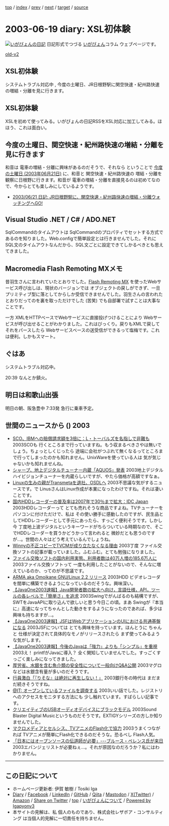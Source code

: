 [top](../index.html) 
 / [index](index.html) 
 / [prev](ig030617.html) 
 / [next](ig030620.html) 
 / [target](https://www.igapyon.jp/igapyon/diary/2003/ig030619.html) 
 / [source](https://github.com/igapyon/diary/blob/master/2003/ig030619.src.md) 

2003-06-19 diary: XSL初体験
=====================================================================================================
[![いがぴょんの日記](https://www.igapyon.jp/igapyon/diary/images/iga202308_64.jpg "いがぴょん")](https://www.igapyon.jp/igapyon/diary/memo/memoigapyon.html) 日記形式でつづる [いがぴょん](https://www.igapyon.jp/igapyon/diary/memo/memoigapyon.html)コラム ウェブページです。

[old-v2](ig030619-orig.html)

## XSL初体験

システムトラブル対応中 , 今度の土曜日、JR日根野駅に関空快速・紀州路快速の増結・分離を見に行きます。


## XSL初体験

XSLを初めて使ってみる。いがぴょんの日記RSSをXSL対応に加工してみる。ほほう、これは面白い。

## 今度の土曜日、関空快速・紀州路快速の増結・分離を見に行きます

和音は 電車の増結・分離に興味があるのだそうで、それなら ということで [今度の土曜日 (2003年06月21日)](ig030621.html) に、和音と 関空快速・紀州路快速の 増結・分離を観察に日根野に行きます。和音が 電車の増結・分離を直接見るのは初めてなので、今からとても楽しみにしているようです。

* [2003/06/21 日記: JR日根野駅に、関空快速・紀州路快速の増結・分離ウォッチングへGO!](ig030621.html)

## Visual Studio .NET / C# / ADO.NET

SqlCommandのタイムアウトは SqlCommandのプロパティでセットする方式であるのを知りました。Web.configで簡単設定とは行きませんでした。それに
SQL文のタイムアウトなんだから、SQL文ごとに設定できてしかるべきとも思えてきました。

## Macromedia Flash Remoting MXメモ

昔羽生さんに言われていたとおりでした。[Flash Remoting MX](http://www.macromedia.com/jp/software/flashremoting/) を使ったWebサービス呼び出しは、現状のバージョンでは オブジェクトの戻しができず、一旦プリミティブ型に落としてからしか受信できませんでした。羽生さんの言われたとおりだってのを裏を取っただけでした (苦笑) でも自部署で試すことは大事なことです。

一方 XMLをHTTPベースでWebサービスに直接投げつけることにより Webサービスが呼び出せることがわかりました。これはびっくり。戻りもXMLで戻してそれをパースしたら Webサービスベースの送受信ができるって塩梅です。これは便利。しかもスマート。

## ぐはあ

システムトラブル対応中。

20:39 なんとか鎮火。

## 明日は和歌山出張

明日の朝、阪急豊中 7:33発 急行に乗車予定。

## 世間のニュースから () 2003

* [SCO、IBMへの賠償請求額を3倍に：L・トーバルズを名指しで非難も](http://japan.cnet.com/news/ent/story/0,2000047623,20055545,00.htm)  2003SCOも 行くところまで行っていますね。もう収まるべきさやは無いでしょう。ちょっとしくじったら 途端に会社がつぶれて無くなるってところまで行ってしまったのかも知れません。UnixWareを使っている人は 気が気じゃないかも知れませんね。
* [シャープ、地上デジタルチューナー内蔵「AQUOS」発表](http://www.zdnet.co.jp/news/0306/17/njbt_01.html)  2003地上デジタルハイビジョンチューナーを内蔵らしいですが、やたら価格が高額ですなぁ。
* [Linuxの生みの親がTransmetaを退社、OSDLへ](http://biztech.nikkeibp.co.jp/wcs/leaf/CID/onair/biztech/pc/252743)  2003不思議な気がするニュースです。で LinusさんはLinux作成が本業になったわけですね。それは凄いことです。
* [国内HDDレコーダーの普及率は2007年で30％まで拡大：IDC Japan](http://japan.cnet.com/news/tech/story/0,2000047674,20055645,00.htm)  2003HDDレコーダーって とても売れそうな商品ですよね。TVチューナーをパソコンに付けただけで、私は その使い勝手に感動したのですが、民生品としてHDDレコーダーとして手元にあったら、すっごく便利そうです。しかし 今 丁度地上波デジタルというキーワードがちらついている時期なので、そこでHDDレコーダーを買うかどうかって言われると 微妙だとも思うのですが…。世間の人々はどう考えているんでしょうね。
* [Winnyの不正コピーでTVCMが成り立たなくなる理由](http://japan.cnet.com/news/pers/story/0,2000047682,20055361,00.htm)  2003丁度 ファイル交換ソフトの記事が載っていました。ふむふむ。とても勉強になりました。
* [ファイル交換ソフトの国内利用実態、利用者数は40万人増の185.6万人に](http://japan.cnet.com/svc/rss?id=1261.47623.55628)  2003ファイル交換ソフトって 一度も利用したことがないので、そんなに増えているのか、ってのが不思議です。
* [ARMA aka Omoikane GNU/Linux 2.2 リリース](http://japan.internet.com/linuxtoday/20030618/3.html)  2003HDD ビデオレコーダを間単に構築できるようになっているのだそうな。興味深い。
* [【JavaOne2003速報】Java開発者数の拡大へ向け，言語仕様，API，ツールの各レベルで「簡単さ」を追求](http://itpro.nikkeibp.co.jp/free/ITPro/NEWS/20030613/1/)  2003Swingでがんばるのも結構ですが、SWTをJavaAPIに取り込んで欲しいと思う今日この頃。まあ Swingが『本当に』高速になってちゃんとした動きをするようになったのであれば、多少は興味も持ちますが…。
* [【JavaOne2003速報】JSFはWebアプリケーションのUIにおける共通基盤になる](http://itpro.nikkeibp.co.jp/free/NBY/NEWS/20030613/3/)  2003JSFについては とても興味を持っています。ほんとうに ちゃんと 仕様が決定されて具体的なモノがリリースされたら まず使ってみるような気がします。
* [【JavaOne2003速報】今後のJavaは「強力」よりも「シンプル」を重視](http://itpro.nikkeibp.co.jp/free/NBY/NEWS/20030611/2/)  2003え！ printfがJavaに導入？ 全く関知していませんでした。すっごくすっごく楽しみになってきました。
* [厚労省、水銀を含む魚介類の安全性について一般向けQ&A公開](http://medwave2.nikkeibp.co.jp/wcs/med/leaf?CID=onair/medwave/tpic/252711)  2003マグロなどは水銀含有量が多いのだそうです。
* [行員激白「『りそな』は絶対に再生しない！」](http://biztech.nikkeibp.co.jp/wcs/leaf/CID/onair/biztech/biz/252488)  2003銀行冬の時代は まだまだ続きそうですね。
* [@IT: オープンしているファイルを調査する](http://www.atmarkit.co.jp/fwin2k/win2ktips/306openfiles/openfiles.html)  2003いい話でした。レジストリへのアクセスをモニタする方法にも 少し触れています。すばらしい記事です。
* [クリエイティブのUSBオーディオデバイスにブラックモデル](http://www.zdnet.co.jp/news/0306/19/njbt_05.html)  2003Sound Blaster Digital Musicというものだそうです。EXTIGYシリーズの方しか知りませんでした。
* [マクロメディアとセルシス、TVアニメのFlash化で協力](http://www.zdnet.co.jp/news/0306/19/njbt_06.html)  2003うまくつながれば TVアニメが簡単にFlash化できるのだそうな。恐るべし Flash人気。
* [「日本にはオープンソースの伝道師が必要」---ブルース・ペレンス氏が来日](http://japan.cnet.com/news/ent/story/0,2000047623,20055703,00.htm)  2003エバンジェリストが必要ねぇ…。それが原因なのだろうか？私にはわかりません。


----------------------------------------------------------------------------------------------------

## この日記について

* ホームページ更新者: 伊賀 敏樹 / Tosiki Iga
* [Diary](https://www.igapyon.jp/igapyon/diary/) / [Facebook](https://www.facebook.com/igapyon) / [LinkedIn](https://www.linkedin.com/in/toshikiiga) / [GitHub](https://github.com/igapyon) / [Qiita](https://qiita.com/igapyon) / [Mastodon](https://social.vivaldi.net/@igapyon) / [X(Twitter)](https://twitter.com/ToshikiIga) / [Amazon](https://www.amazon.co.jp/%E4%BC%8A%E8%B3%80-%E6%95%8F%E6%A8%B9/e/B004LTQWCQ) / 
[Share on Twitter](https://twitter.com/intent/tweet?hashtags=igapyon%2Cdiary%2C%E3%81%84%E3%81%8C%E3%81%B4%E3%82%87%E3%82%93&text=XSL%E5%88%9D%E4%BD%93%E9%A8%93&url=https%3A%2F%2Fwww.igapyon.jp%2Figapyon%2Fdiary%2F2003%2Fig030619.html) / [top](../index.html) / [いがぴょんについて](https://www.igapyon.jp/igapyon/diary/memo/memoigapyon.html) / [Powered by Igapyonv3](https://github.com/igapyon/igapyonv3)
* 本サイトの見解は、私 個人のものであり、株式会社レザボア・コンサルティング は当個人的見解に一切責任を持ちません。 
